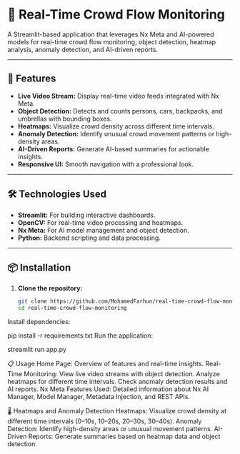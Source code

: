 # 📡 Real-Time Crowd Flow Monitoring

A Streamlit-based application that leverages Nx Meta and AI-powered models for real-time crowd flow monitoring, object detection, heatmap analysis, anomaly detection, and AI-driven reports.

---

## 🚀 Features

- **Live Video Stream:** Display real-time video feeds integrated with Nx Meta.
- **Object Detection:** Detects and counts persons, cars, backpacks, and umbrellas with bounding boxes.
- **Heatmaps:** Visualize crowd density across different time intervals.
- **Anomaly Detection:** Identify unusual crowd movement patterns or high-density areas.
- **AI-Driven Reports:** Generate AI-based summaries for actionable insights.
- **Responsive UI:** Smooth navigation with a professional look.

---

## 🛠️ Technologies Used

- **Streamlit:** For building interactive dashboards.
- **OpenCV:** For real-time video processing and heatmaps.
- **Nx Meta:** For AI model management and object detection.
- **Python:** Backend scripting and data processing.

---

## 📦 Installation

1. **Clone the repository:**
   ```bash
   git clone https://github.com/MohamedFarhun/real-time-crowd-flow-monitoring.git
   cd real-time-crowd-flow-monitoring
Install dependencies:

pip install -r requirements.txt
Run the application:

streamlit run app.py

📋 Usage
Home Page: Overview of features and real-time insights.
Real-Time Monitoring:
View live video streams with object detection.
Analyze heatmaps for different time intervals.
Check anomaly detection results and AI reports.
Nx Meta Features Used: Detailed information about Nx AI Manager, Model Manager, Metadata Injection, and REST APIs.

🌡️ Heatmaps and Anomaly Detection
Heatmaps: Visualize crowd density at different time intervals (0–10s, 10–20s, 20–30s, 30–40s).
Anomaly Detection: Identify high-density areas or unusual movement patterns.
AI-Driven Reports: Generate summaries based on heatmap data and object detection.
